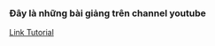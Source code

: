 ### Đây là những bài giảng trên channel youtube

[Link Tutorial](https://www.youtube.com/@sowndev/playlists)
